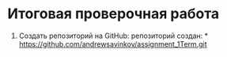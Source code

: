 # Итоговая проверочная работа
1) Создать репозиторий на GitHub:
    репозиторий создан: * https://github.com/andrewsavinkov/assignment_1Term.git
